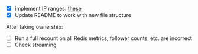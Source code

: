 - [x] implement IP ranges: [these](https://github.com/hetznercloud/hcloud-cloud-controller-manager/blob/main/docs/deploy_with_networks.md#considerations-on-the-ip-ranges)
- [x] Update README to work with new file structure

After taking ownership:

- [ ] Run a full recount on all Redis metrics, follower counts, etc. are incorrect
- [ ] Check streaming